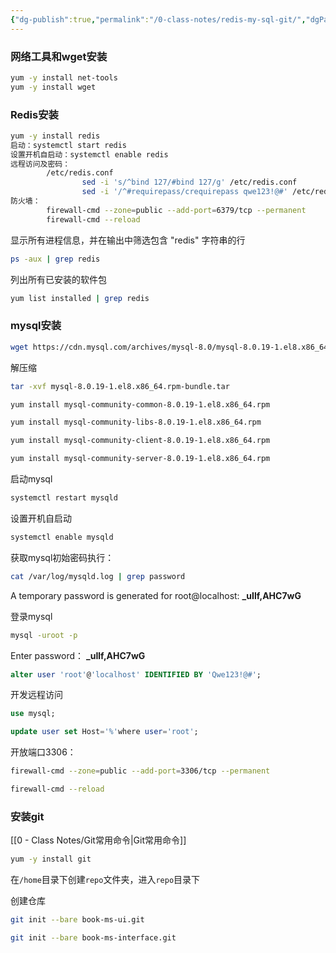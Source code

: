 ```yaml
---
{"dg-publish":true,"permalink":"/0-class-notes/redis-my-sql-git/","dgPassFrontmatter":true,"created":"2023-10-07T08:57:10.413+08:00"}
---
```


### 网络工具和wget安装

```bash
yum -y install net-tools
yum -y install wget
```

### Redis安装

```bash
yum -y install redis
启动：systemctl start redis
设置开机自启动：systemctl enable redis
远程访问及密码：
		/etc/redis.conf
				sed -i 's/^bind 127/#bind 127/g' /etc/redis.conf
				sed -i '/^#requirepass/crequirepass qwe123!@#' /etc/redis.conf
防火墙：
		firewall-cmd --zone=public --add-port=6379/tcp --permanent
		firewall-cmd --reload
```
显示所有进程信息，并在输出中筛选包含 "redis" 字符串的行

```bash
ps -aux | grep redis
```

列出所有已安装的软件包

```bash
yum list installed | grep redis
```

### mysql安装

```bash
wget https://cdn.mysql.com/archives/mysql-8.0/mysql-8.0.19-1.el8.x86_64.rpm-bundle.tar
```

解压缩

```bash
tar -xvf mysql-8.0.19-1.el8.x86_64.rpm-bundle.tar
```

```bash
yum install mysql-community-common-8.0.19-1.el8.x86_64.rpm
```

```bash
yum install mysql-community-libs-8.0.19-1.el8.x86_64.rpm
```

```bash
yum install mysql-community-client-8.0.19-1.el8.x86_64.rpm
```

```bash
yum install mysql-community-server-8.0.19-1.el8.x86_64.rpm
```

启动mysql

```bash
systemctl restart mysqld
```

设置开机自启动

```bash
systemctl enable mysqld
```

获取mysql初始密码执行：

```bash
cat /var/log/mysqld.log | grep password
```

A temporary password is generated for root@localhost: **_uIlf,AHC7wG**

登录mysql

```bash
mysql -uroot -p
```

Enter password： **_uIlf,AHC7wG**

```sql
alter user 'root'@'localhost' IDENTIFIED BY 'Qwe123!@#';
```

开发远程访问

```sql
use mysql;
```

```sql
update user set Host='%'where user='root';
```

开放端口3306：

```bash
firewall-cmd --zone=public --add-port=3306/tcp --permanent
```

```bash
firewall-cmd --reload
```

### 安装git
[[0 - Class Notes/Git常用命令\|Git常用命令]]

```bash
yum -y install git
```

在`/home`目录下创建`repo`文件夹，进入`repo`目录下

创建仓库

```bash
git init --bare book-ms-ui.git
```

```bash
git init --bare book-ms-interface.git
```
